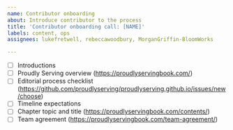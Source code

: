 ```yaml
---
name: Contributor onboarding
about: Introduce contributor to the process
title: 'Contributor onboarding call: [NAME]'
labels: content, ops
assignees: lukefretwell, rebeccawoodbury, MorganGriffin-BloomWorks

---
```


- [ ] Introductions
- [ ] Proudly Serving overview (https://proudlyservingbook.com/)
- [ ] Editorial process checklist (https://github.com/proudlyserving/proudlyserving.github.io/issues/new/choose)
- [ ] Timeline expectations
- [ ] Chapter topic and title (https://proudlyservingbook.com/contents/)
- [ ] Team agreement (https://proudlyservingbook.com/team-agreement/)
